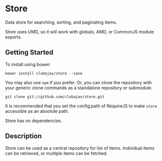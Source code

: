 # Store

Data store for searching, sorting, and paginating items.

Store uses UMD, so it will work with globals, AMD, or CommonJS module exports.

## Getting Started

To install using bower:

	bower install clubajax/store --save

You may also use `npm` if you prefer. Or, you can clone the repository with your generic clone commands as a standalone 
repository or submodule.

	git clone git://github.com/clubajax/store.git

It is recommended that you set the config.path of RequireJS to make `store` accessible as an
absolute path.

Store has no dependencies.

## Description

Store can be used as a central repository for list of items. Individual items can be retrieved, or multiple items can be fetched.

